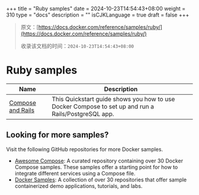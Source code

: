 +++
title = "Ruby samples"
date = 2024-10-23T14:54:43+08:00
weight = 310
type = "docs"
description = ""
isCJKLanguage = true
draft = false
+++

> 原文：[https://docs.docker.com/reference/samples/ruby/](https://docs.docker.com/reference/samples/ruby/)
>
> 收录该文档的时间：`2024-10-23T14:54:43+08:00`

# Ruby samples

| Name                                                         | Description                                                  |
| ------------------------------------------------------------ | ------------------------------------------------------------ |
| [Compose and Rails](https://github.com/docker/awesome-compose/tree/master/official-documentation-samples/rails/) | This Quickstart guide shows you how to use Docker Compose to set up and run a Rails/PostgreSQL app. |

## Looking for more samples?

Visit the following GitHub repositories for more Docker samples.

- [Awesome Compose](https://github.com/docker/awesome-compose): A curated repository containing over 30 Docker Compose samples. These samples offer a starting point for how to integrate different services using a Compose file.
- [Docker Samples](https://github.com/dockersamples?q=&type=all&language=&sort=stargazers): A collection of over 30 repositories that offer sample containerized demo applications, tutorials, and labs.
